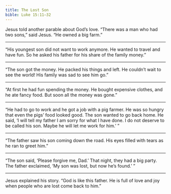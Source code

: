 ```yaml
---
title: The Lost Son
bible: Luke 15:11–32
---
```


Jesus told another parable about God’s
love. “There was a man who had two
sons,” said Jesus. “He owned a big farm.”

---

“His youngest son did not want to
work anymore. He wanted to travel
and have fun. So he asked his father
for his share of the family money.”

---

“The son got the money. He packed his
things and left. He couldn’t wait to see the
world! His family was sad to see him go.”

---

“At first he had fun spending the money.
He bought expensive clothes,
and he ate fancy food.
But soon all the money was gone.”

---

“He had to go to work and he got a job
with a pig farmer. He was so hungry that
even the pigs’ food looked good.
The son wanted to go back home.
He said, ‘I will tell my father
I am sorry for what I have done.
I do not deserve to be called his son.
Maybe he will let me work for him.’ ”

---

“The father saw his son coming
down the road. His eyes filled
with tears as he ran to greet him.”

---

“The son said, ‘Please forgive me, Dad.’
That night, they had a big party.
The father exclaimed, ‘My son
was lost, but now he’s found.’ ”

---

Jesus explained his story.
“God is like this father. He is full
of love and joy when people who
are lost come back to him.”


